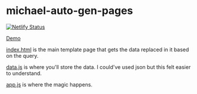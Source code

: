 # michael-auto-gen-pages

[![Netlify Status](https://api.netlify.com/api/v1/badges/0e501889-f4ca-40e3-9f42-7366bb16c61d/deploy-status)](https://app.netlify.com/sites/wassup-michael/deploys)

[Demo](https://wassup-michael.netlify.app/)

[index.html](https://github.com/shreyshah33/michael-auto-gen-pages/blob/main/index.html) is the main template page that gets the data replaced in it based on the query.

[data.js](https://github.com/shreyshah33/michael-auto-gen-pages/blob/main/data.js) is where you'll store the data. I could've used json but this felt easier to understand.

[app.js](https://github.com/shreyshah33/michael-auto-gen-pages/blob/main/app.js) is where the magic happens.

